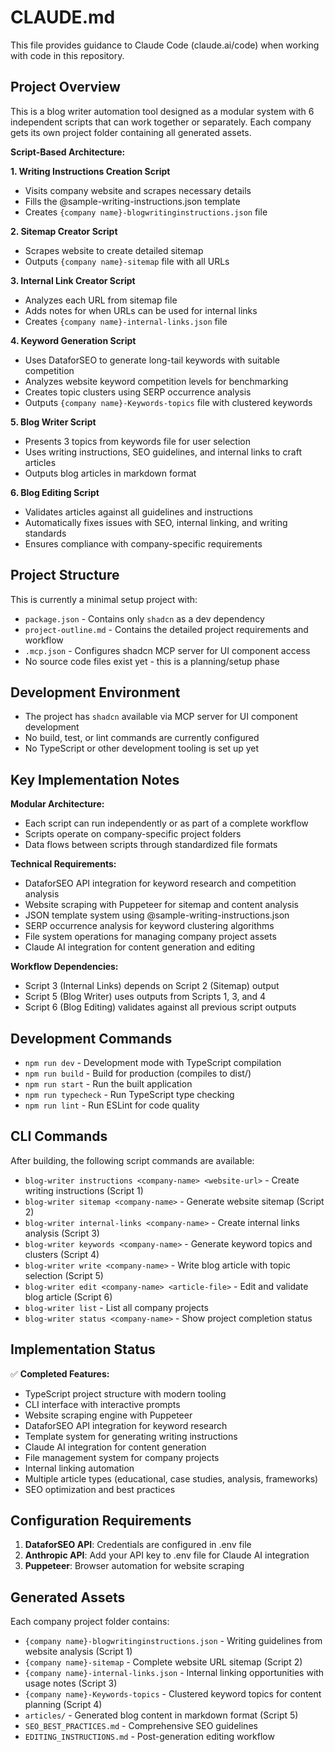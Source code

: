# CLAUDE.md

This file provides guidance to Claude Code (claude.ai/code) when working with code in this repository.

## Project Overview

This is a blog writer automation tool designed as a modular system with 6 independent scripts that can work together or separately. Each company gets its own project folder containing all generated assets.

**Script-Based Architecture:**

**1. Writing Instructions Creation Script**
- Visits company website and scrapes necessary details
- Fills the @sample-writing-instructions.json template
- Creates `{company name}-blogwritinginstructions.json` file

**2. Sitemap Creator Script**
- Scrapes website to create detailed sitemap
- Outputs `{company name}-sitemap` file with all URLs

**3. Internal Link Creator Script**
- Analyzes each URL from sitemap file
- Adds notes for when URLs can be used for internal links
- Creates `{company name}-internal-links.json` file

**4. Keyword Generation Script**
- Uses DataforSEO to generate long-tail keywords with suitable competition
- Analyzes website keyword competition levels for benchmarking
- Creates topic clusters using SERP occurrence analysis
- Outputs `{company name}-Keywords-topics` file with clustered keywords

**5. Blog Writer Script**
- Presents 3 topics from keywords file for user selection
- Uses writing instructions, SEO guidelines, and internal links to craft articles
- Outputs blog articles in markdown format

**6. Blog Editing Script**
- Validates articles against all guidelines and instructions
- Automatically fixes issues with SEO, internal linking, and writing standards
- Ensures compliance with company-specific requirements

## Project Structure

This is currently a minimal setup project with:
- `package.json` - Contains only `shadcn` as a dev dependency
- `project-outline.md` - Contains the detailed project requirements and workflow
- `.mcp.json` - Configures shadcn MCP server for UI component access
- No source code files exist yet - this is a planning/setup phase

## Development Environment

- The project has `shadcn` available via MCP server for UI component development
- No build, test, or lint commands are currently configured
- No TypeScript or other development tooling is set up yet

## Key Implementation Notes

**Modular Architecture:**
- Each script can run independently or as part of a complete workflow
- Scripts operate on company-specific project folders
- Data flows between scripts through standardized file formats

**Technical Requirements:**
- DataforSEO API integration for keyword research and competition analysis
- Website scraping with Puppeteer for sitemap and content analysis
- JSON template system using @sample-writing-instructions.json
- SERP occurrence analysis for keyword clustering algorithms
- File system operations for managing company project assets
- Claude AI integration for content generation and editing

**Workflow Dependencies:**
- Script 3 (Internal Links) depends on Script 2 (Sitemap) output
- Script 5 (Blog Writer) uses outputs from Scripts 1, 3, and 4
- Script 6 (Blog Editing) validates against all previous script outputs

## Development Commands

- `npm run dev` - Development mode with TypeScript compilation
- `npm run build` - Build for production (compiles to dist/)
- `npm run start` - Run the built application
- `npm run typecheck` - Run TypeScript type checking
- `npm run lint` - Run ESLint for code quality

## CLI Commands

After building, the following script commands are available:

- `blog-writer instructions <company-name> <website-url>` - Create writing instructions (Script 1)
- `blog-writer sitemap <company-name>` - Generate website sitemap (Script 2)
- `blog-writer internal-links <company-name>` - Create internal links analysis (Script 3)
- `blog-writer keywords <company-name>` - Generate keyword topics and clusters (Script 4)
- `blog-writer write <company-name>` - Write blog article with topic selection (Script 5)
- `blog-writer edit <company-name> <article-file>` - Edit and validate blog article (Script 6)
- `blog-writer list` - List all company projects
- `blog-writer status <company-name>` - Show project completion status

## Implementation Status

✅ **Completed Features:**
- TypeScript project structure with modern tooling
- CLI interface with interactive prompts
- Website scraping engine with Puppeteer
- DataforSEO API integration for keyword research
- Template system for generating writing instructions
- Claude AI integration for content generation
- File management system for company projects
- Internal linking automation
- Multiple article types (educational, case studies, analysis, frameworks)
- SEO optimization and best practices

## Configuration Requirements

1. **DataforSEO API**: Credentials are configured in .env file
2. **Anthropic API**: Add your API key to .env file for Claude AI integration
3. **Puppeteer**: Browser automation for website scraping

## Generated Assets

Each company project folder contains:
- `{company name}-blogwritinginstructions.json` - Writing guidelines from website analysis (Script 1)
- `{company name}-sitemap` - Complete website URL sitemap (Script 2)
- `{company name}-internal-links.json` - Internal linking opportunities with usage notes (Script 3)
- `{company name}-Keywords-topics` - Clustered keyword topics for content planning (Script 4)
- `articles/` - Generated blog content in markdown format (Script 5)
- `SEO_BEST_PRACTICES.md` - Comprehensive SEO guidelines
- `EDITING_INSTRUCTIONS.md` - Post-generation editing workflow